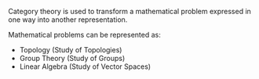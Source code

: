 Category theory is used to transform a mathematical problem expressed in one way into another representation.

Mathematical problems can be represented as:
- Topology (Study of Topologies)
- Group Theory (Study of Groups)
- Linear Algebra (Study of Vector Spaces)
